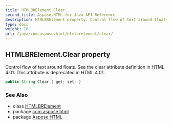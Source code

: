 ```yaml
---
title: HTMLBRElement.Clear
second_title: Aspose.HTML for Java API Reference
description: HTMLBRElement property. Control flow of text around floats. See the clear attribute definition in HTML 4.01. This attribute is deprecated in HTML 4.01
type: docs
weight: 10
url: /java/com.aspose.html/htmlbrelement/clear/
---
```

## HTMLBRElement.Clear property

Control flow of text around floats. See the clear attribute definition in HTML 4.01. This attribute is deprecated in HTML 4.01.

```java
public String Clear { get; set; }
```

### See Also

* class [HTMLBRElement](../)
* package [com.aspose.html](../../htmlbrelement/)
* package [Aspose.HTML](../../../)
